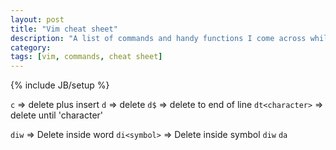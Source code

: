 ```yaml
---
layout: post
title: "Vim cheat sheet"
description: "A list of commands and handy functions I come across while using vim"
category: 
tags: [vim, commands, cheat sheet]
---
```

{% include JB/setup %}

`c`             => delete plus insert
`d`             => delete
`d$`            => delete to end of line
`dt<character>` => delete until 'character'


`diw`         => Delete inside word 
`di<symbol>`  => Delete inside symbol
`diw`
`da`
